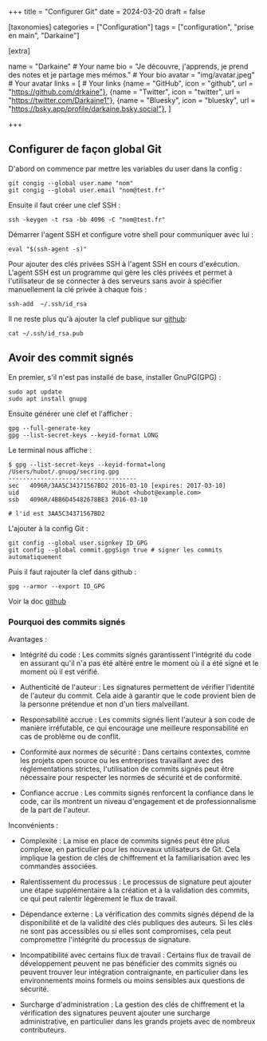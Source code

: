 +++
title = "Configurer Git"
date = 2024-03-20
draft = false

[taxonomies]
categories = ["Configuration"]
tags = ["configuration", "prise en main", "Darkaine"]

[extra]

name = "Darkaine"                     # Your name
bio = "Je découvre, j'apprends, je prend des notes et je partage mes mémos."                          # Your bio
avatar = "img/avatar.jpeg"            # Your avatar
links = [                             # Your links
    {name = "GitHub", icon = "github", url = "https://github.com/drkaine"},
    {name = "Twitter", icon = "twitter", url = "https://twitter.com/Darkaine1"},
    {name = "Bluesky", icon = "bluesky", url = "https://bsky.app/profile/darkaine.bsky.social"},
]

+++

## Configurer de façon global Git

D'abord on commence par mettre les variables du user dans la config :
```
git congig --global user.name "nom"
git congig --global user.email "nom@test.fr"
```

Ensuite il faut créer une clef SSH :
```
ssh -keygen -t rsa -bb 4096 -C "nom@test.fr"
```

Démarrer l'agent SSH et configure votre shell pour communiquer avec lui :
```
eval "$(ssh-agent -s)"
```

Pour ajouter des clés privées SSH à l'agent SSH en cours d'exécution. L'agent SSH est un programme qui gère les clés privées et permet à l'utilisateur de se connecter à des serveurs sans avoir à spécifier manuellement la clé privée à chaque fois :
```
ssh-add  ~/.ssh/id_rsa
```

Il ne reste plus qu'à ajouter la clef publique sur [github](https://github.com/settings/keys):
```
cat ~/.ssh/id_rsa.pub
```

## Avoir des commit signés

En premier, s'il n'est pas installé de base, installer GnuPG(GPG) :
```
sudo apt update
sudo apt install gnupg
```

Ensuite générer une clef et l'afficher :
```
gpg --full-generate-key
gpg --list-secret-keys --keyid-format LONG
```

Le terminal nous affiche :
```
$ gpg --list-secret-keys --keyid-format=long
/Users/hubot/.gnupg/secring.gpg
------------------------------------
sec   4096R/3AA5C34371567BD2 2016-03-10 [expires: 2017-03-10]
uid                          Hubot <hubot@example.com>
ssb   4096R/4BB6D45482678BE3 2016-03-10

# l'id est 3AA5C34371567BD2
```

L'ajouter à la config Git :
```
git config --global user.signkey ID_GPG
git config --global commit.gpgSign true # signer les commits automatiquement
```

Puis il faut rajouter la clef dans github :
```
gpg --armor --export ID_GPG
```
Voir la doc [github](https://docs.github.com/fr/authentication/managing-commit-signature-verification/generating-a-new-gpg-key)

### Pourquoi des commits signés

Avantages :
* Intégrité du code : Les commits signés garantissent l'intégrité du code en assurant qu'il n'a pas été altéré entre le moment où il a été signé et le moment où il est vérifié.

* Authenticité de l'auteur : Les signatures permettent de vérifier l'identité de l'auteur du commit. Cela aide à garantir que le code provient bien de la personne prétendue et non d'un tiers malveillant.

* Responsabilité accrue : Les commits signés lient l'auteur à son code de manière irréfutable, ce qui encourage une meilleure responsabilité en cas de problème ou de conflit.

* Conformité aux normes de sécurité : Dans certains contextes, comme les projets open source ou les entreprises travaillant avec des réglementations strictes, l'utilisation de commits signés peut être nécessaire pour respecter les normes de sécurité et de conformité.

* Confiance accrue : Les commits signés renforcent la confiance dans le code, car ils montrent un niveau d'engagement et de professionnalisme de la part de l'auteur.

Inconvénients :
* Complexité : La mise en place de commits signés peut être plus complexe, en particulier pour les nouveaux utilisateurs de Git. Cela implique la gestion de clés de chiffrement et la familiarisation avec les commandes associées.

* Ralentissement du processus : Le processus de signature peut ajouter une étape supplémentaire à la création et à la validation des commits, ce qui peut ralentir légèrement le flux de travail.

* Dépendance externe : La vérification des commits signés dépend de la disponibilité et de la validité des clés publiques des auteurs. Si les clés ne sont pas accessibles ou si elles sont compromises, cela peut compromettre l'intégrité du processus de signature.

* Incompatibilité avec certains flux de travail : Certains flux de travail de développement peuvent ne pas bénéficier des commits signés ou peuvent trouver leur intégration contraignante, en particulier dans les environnements moins formels ou moins sensibles aux questions de sécurité.

* Surcharge d'administration : La gestion des clés de chiffrement et la vérification des signatures peuvent ajouter une surcharge administrative, en particulier dans les grands projets avec de nombreux contributeurs.